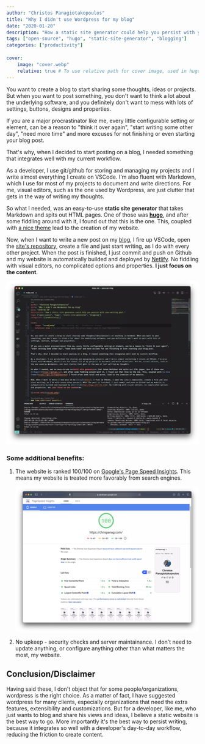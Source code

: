 ```yaml
---
author: "Christos Panagiotakopoulos"
title: "Why I didn't use Wordpress for my blog"
date: "2020-01-20"
description: "How a static site generator could help you persist with your writing goal."
tags: ["open-source", "hugo", "static-site-generator", "blogging"]
categories: ["productivity"]

cover:
    image: "cover.webp"
    relative: true # To use relative path for cover image, used in hugo Page-bundles
---
```


You want to create a blog to start sharing some thoughts, ideas or projects. But when you want to post something, you don't want to think a lot about the underlying software, and you definitely don't want to mess with lots of settings, buttons, designs and properties.

If you are a major procrastinator like me, every little configurable setting or element, can be a reason to "think it over again", "start writing some other day", "need more time" and more excuses for not finishing or even starting your blog post. 

That's why, when I decided to start posting on a blog, I needed something that integrates well with my current workflow. 

As a developer, I use git/github for storing and managing my projects and I write almost everything I create on VSCode. I'm also fluent with Markdown, which I use for most of my projects to document and write directions. For me, visual editors, such as the one used by Wordpress, are just clutter that gets in the way of writing my thoughts. 

So what I needed, was an easy-to-use **static site generator** that takes Markdown and spits out HTML pages. One of those was [**hugo**](https://gohugo.io), and after some fiddling around with it, I found out that this is the one. This, coupled with [a nice theme](https://git.io/hugopapermod) lead to the creation of my website.

Now, when I want to write a new post on my [blog](/posts), I fire up VSCode, open the [site's repository](https://github.com/chrispanag/personal-blog), create a file and just start writing, as I do with every other project. When the post is finished, I just commit and push on Github and my website is automatically builded and deployed by [Netlify](https://www.netlify.com). No fiddling with visual editors, no complicated options and properties. **I just focus on the content**.

![vscode.webp](vscode.webp)

### Some additional benefits: 

1. The website is ranked 100/100 on [Google's Page Speed Insights](https://developers.google.com/speed/pagespeed/insights/?url=https%3A%2F%2Fchrispanag.com). This means my website is treated more favorably from search engines.

   ![page-rank.webp](page-rank.webp)

2. No upkeep - security checks and server maintainance. I don't need to update anything, or configure anything other than what matters the most, my website.

## Conclusion/Disclaimer

Having said these, I don't object that for some people/organizations, wordpress is the right choice. As a matter of fact, I have suggested wordpress for many clients, especially organizations that need the extra features, extensibility and customizations. But for a developer, like me, who just wants to blog and share his views and ideas, I believe a static website is the best way to go. More importantly it's the best way to persist writing, because it integrates so well with a developer's day-to-day workflow, reducing the friction to create content.